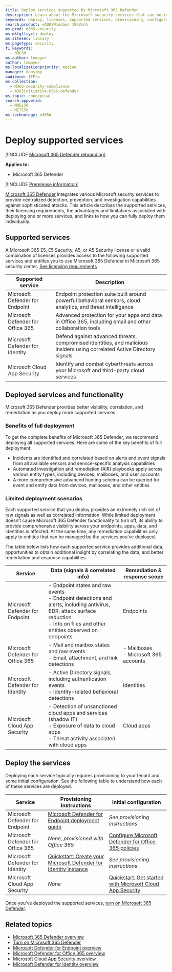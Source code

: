 ```yaml
---
title: Deploy services supported by Microsoft 365 Defender
description: Learn about the Microsoft security services that can be integrated by Microsoft 365 Defender, their licensing requirements, and deployment procedures
keywords: deploy, licenses, supported services, provisioning, configuration Microsoft Threat Protection, M365, license eligibility, Microsoft Defender ATP, MDATP, Office 365 ATP, Azure ATP, Microsoft Cloud App Security, MCAS, advanced threat protection, E5, A5, EMS
search.product: eADQiWindows 10XVcnh
ms.prod: m365-security
ms.mktglfcycl: deploy
ms.sitesec: library
ms.pagetype: security
f1.keywords: 
  - NOCSH
ms.author: lomayor
author: lomayor
ms.localizationpriority: medium
manager: dansimp
audience: ITPro
ms.collection: 
  - M365-security-compliance
  - m365initiative-m365-defender
ms.topic: conceptual
search.appverid: 
  - MOE150
  - MET150
ms.technology: m365d
---
```


# Deploy supported services

[!INCLUDE [Microsoft 365 Defender rebranding](../includes/microsoft-defender.md)]


**Applies to:**
- Microsoft 365 Defender

[!INCLUDE [Prerelease information](../includes/prerelease.md)]

[Microsoft 365 Defender](microsoft-threat-protection.md) integrates various Microsoft security services to provide centralized detection, prevention, and investigation capabilities against sophisticated attacks. This article describes the supported services, their licensing requirements, the advantages and limitations associated with deploying one or more services, and links to how you can fully deploy them individually.

## Supported services
A Microsoft 365 E5, E5 Security, A5, or A5 Security license or a valid combination of licenses provides access to the following supported services and entitles you to use Microsoft 365 Defender in Microsoft 365 security center. [See licensing requirements](prerequisites.md#licensing-requirements)

| Supported service | Description |
| ------ | ------ |
| Microsoft Defender for Endpoint | Endpoint protection suite built around powerful behavioral sensors, cloud analytics, and threat intelligence |
|Microsoft Defender for Office 365 | Advanced protection for your apps and data in Office 365, including email and other collaboration tools |
| Microsoft Defender for Identity | Defend against advanced threats, compromised identities, and malicious insiders using correlated Active Directory signals |
| Microsoft Cloud App Security | Identify and combat cyberthreats across your Microsoft and third-party cloud services |

## Deployed services and functionality
Microsoft 365 Defender provides better visibility, correlation, and remediation as you deploy more supported services.

### Benefits of full deployment
To get the complete benefits of Microsoft 365 Defender, we recommend deploying all supported services. Here are some of the key benefits of full deployment:
- Incidents are identified and correlated based on alerts and event signals from all available sensors and service-specific analysis capabilities
- Automated investigation and remediation (AIR) playbooks apply across various entity types, including devices, mailboxes, and user accounts
- A more comprehensive advanced hunting schema can be queried for event and entity data from devices, mailboxes, and other entities

### Limited deployment scenarios
Each supported service that you deploy provides an extremely rich set of raw signals as well as correlated information. While limited deployment doesn’t cause Microsoft 365 Defender functionality to turn off, its ability to provide comprehensive visibility across your endpoints, apps, data, and identities is affected. At the same time, any remediation capabilities only apply to entities that can be managed by the services you’ve deployed.

The table below lists how each supported service provides additional data, opportunities to obtain additional insight by correlating the data, and better remediation and response capabilities.

| Service | Data (signals & correlated info) | Remediation & response scope |
| ------ | ------ | ------ |
| Microsoft Defender for Endpoint | - Endpoint states and raw events<br />- Endpoint detections and alerts, including antivirus, EDR, attack surface reduction<br />- Info on files and other entities observed on endpoints | Endpoints |
|Microsoft Defender for Office 365 | - Mail and mailbox states and raw events<br />- Email, attachment, and link detections | - Mailboxes<br />- Microsoft 365 accounts |
| Microsoft Defender for Identity | - Active Directory signals, including authentication events<br />- Identity-related behavioral detections | Identities |
| Microsoft Cloud App Security | - Detection of unsanctioned cloud apps and services (shadow IT)<br />- Exposure of data to cloud apps<br />- Threat activity associated with cloud apps | Cloud apps |

## Deploy the services
Deploying each service typically requires provisioning to your tenant and some initial configuration. See the following table to understand how each of these services are deployed.

| Service | Provisioning instructions | Initial configuration |
| ------ | ------ | ------ |
| Microsoft Defender for Endpoint | [Microsoft Defender for Endpoint deployment guide](/windows/security/threat-protection/microsoft-defender-atp/deployment-phases) | *See provisioning instructions* |
|Microsoft Defender for Office 365 | *None, provisioned with Office 365* | [Configure Microsoft Defender for Office 365 policies](../office-365-security/office-365-atp.md#configure-atp-policies) |
| Microsoft Defender for Identity | [Quickstart: Create your Microsoft Defender for Identity instance](/azure-advanced-threat-protection/install-atp-step1) | *See provisioning instructions* |
| Microsoft Cloud App Security | *None* | [Quickstart: Get started with Microsoft Cloud App Security](/cloud-app-security/getting-started-with-cloud-app-security) |

Once you’ve deployed the supported services, [turn on Microsoft 365 Defender](mtp-enable.md).

## Related topics

- [Microsoft 365 Defender overview](microsoft-threat-protection.md)
- [Turn on Microsoft 365 Defender](mtp-enable.md)
- [Microsoft Defender for Endpoint overview](/windows/security/threat-protection/microsoft-defender-atp/microsoft-defender-advanced-threat-protection)
- [Microsoft Defender for Office 365 overview](../office-365-security/office-365-atp.md)
- [Microsoft Cloud App Security overview](/cloud-app-security/what-is-cloud-app-security)
- [Microsoft Defender for Identity overview](/azure-advanced-threat-protection/what-is-atp)